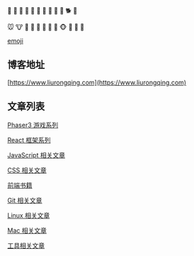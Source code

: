 :mouse2: :ox: :tiger2: :rabbit2: :dragon: :snake: :racehorse: :sheep: :monkey: :rooster: :dog2: :pig2: 

:mouse: :cow: :tiger: :rabbit: :dragon_face: :snake: :horse: :sheep: :monkey_face: :chicken: :dog: :pig:

[emoji](https://github.com/WebpageFX/emoji-cheat-sheet.com)


## 博客地址

[https://www.liurongqing.com](https://www.liurongqing.com)


## 文章列表

[Phaser3 游戏系列](https://www.liurongqing.com/tag/phaser/)

[React 框架系列](https://www.liurongqing.com/tag/react/)

[JavaScript 相关文章](https://www.liurongqing.com/tag/javascript/)

[CSS 相关文章](https://www.liurongqing.com/tag/css/)

[前端书籍](https://www.liurongqing.com/tag/book/)

[Git 相关文章](https://www.liurongqing.com/tag/git/)

[Linux 相关文章](https://www.liurongqing.com/tag/linux/)

[Mac 相关文章](https://www.liurongqing.com/tag/mac/)

[工具相关文章](https://www.liurongqing.com/tag/tool/)

